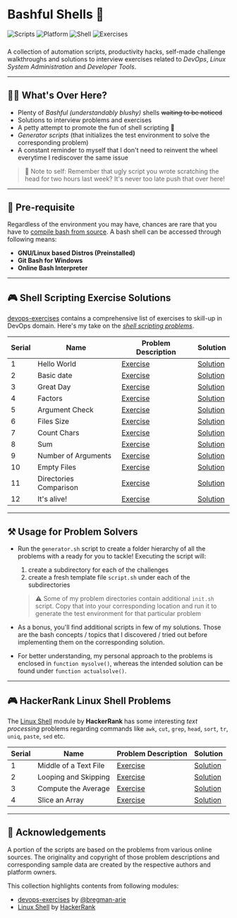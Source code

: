 # Bashful Shells 🐚

![Scripts](https://img.shields.io/badge/Scripts-22-brown.svg)
![Platform](https://img.shields.io/badge/Platform-Linux-blue.svg)
![Shell](https://img.shields.io/badge/Language-Bash-yellow.svg)
![Exercises](https://img.shields.io/badge/Exercises-12-lightgreen.svg)

###  
A collection of automation scripts, productivity hacks, self-made challenge walkthroughs and solutions to interview exercises  related to _DevOps_, _Linux System Administration_ and _Developer Tools_.

---
## 🙋‍♂️ What's Over Here?
 
- Plenty of *Bashful (understandably blushy)* shells ~~waiting to be noticed~~
- Solutions to interview problems and exercises  
- A petty attempt to promote the fun of shell scripting 🤞
- _Generator scripts_ (that initializes the test environment to solve the corresponding problem)
- A constant reminder to myself that I don't need to reinvent the wheel everytime I rediscover the same issue  

> 📌 Note to self: Remember that ugly script you wrote scratching the head for two hours last week? It's never too late push that over here!  
---
## :briefcase: Pre-requisite

Regardless of the environment you may have, chances are rare that you have to [compile bash from source](https://www.gnu.org/software/bash/manual/html_node/Installing-Bash.html). A bash shell can be accessed through following means:

- **GNU/Linux based Distros (Preinstalled)**
- **Git Bash for Windows**
- **Online Bash Interpreter**

---
## 🎮 Shell Scripting Exercise Solutions

[devops-exercises](https://github.com/bregman-arie/devops-exercises) contains a comprehensive list of exercises to skill-up in DevOps domain. Here's my take on the _[shell scripting problems](https://github.com/bregman-arie/devops-exercises/blob/master/topics/shell/README.md)_.


| Serial | Name                   | Problem Description                                                                                             | Solution                                                     |
|--------|------------------------|-----------------------------------------------------------------------------------------------------------------|--------------------------------------------------------------|
| 1      | Hello World            | [Exercise](https://github.com/bregman-arie/devops-exercises/blob/master/topics/shell/hello_world.md)            | [Solution](devops-exercises-shell-scripts/helloworld[Y])     |
| 2      | Basic date             | [Exercise](https://github.com/bregman-arie/devops-exercises/blob/master/topics/shell/basic_date.md)             | [Solution](devops-exercises-shell-scripts/basic-date[Y])     |
| 3      | Great Day              | [Exercise](https://github.com/bregman-arie/devops-exercises/blob/master/topics/shell/great_day.md)              | [Solution](devops-exercises-shell-scripts/great-day[Y])      |
| 4      | Factors                | [Exercise](https://github.com/bregman-arie/devops-exercises/blob/master/topics/shell/factors.md)                | [Solution](devops-exercises-shell-scripts/factors[Y])        |
| 5      | Argument Check         | [Exercise](https://github.com/bregman-arie/devops-exercises/blob/master/topics/shell/argument_check.md)         | [Solution](devops-exercises-shell-scripts/argument-check[Y]) |
| 6      | Files Size             | [Exercise](https://github.com/bregman-arie/devops-exercises/blob/master/topics/shell/files_size.md)             | [Solution](devops-exercises-shell-scripts/files-size[Y])     |
| 7      | Count Chars            | [Exercise](https://github.com/bregman-arie/devops-exercises/blob/master/topics/shell/count_chars.md)            | [Solution](devops-exercises-shell-scripts/count-chars[Y])    |
| 8      | Sum                    | [Exercise](https://github.com/bregman-arie/devops-exercises/blob/master/topics/shell/sum.md)                    | [Solution](devops-exercises-shell-scripts/sum[Y])            |
| 9      | Number of Arguments    | [Exercise](https://github.com/bregman-arie/devops-exercises/blob/master/topics/shell/num_of_args.md)            | [Solution](devops-exercises-shell-scripts/num-of-args[Y])    |
| 10     | Empty Files            | [Exercise](https://github.com/bregman-arie/devops-exercises/blob/master/topics/shell/empty_files.md)            | [Solution](devops-exercises-shell-scripts/empty-files[Y])    |
| 11     | Directories Comparison | [Exercise](https://github.com/bregman-arie/devops-exercises/blob/master/topics/shell/directories_comparison.md) | [Solution](devops-exercises-shell-scripts/directory-comp[Y]) |
| 12     | It's alive!            | [Exercise](https://github.com/bregman-arie/devops-exercises/blob/master/topics/shell/host_status.md)            | [Solution](devops-exercises-shell-scripts/its-alive[Y])      |






 ---

## ⚒ Usage for Problem Solvers

- Run the `generator.sh` script to create a folder hierarchy of all the problems with a ready for you to tackle! Executing the script will:
    1. create a subdirectory for each of the challenges
    2. create a fresh template file `script.sh` under each of the subdirectories 
  > ⚠ Some of my problem directories contain additional `init.sh` script. Copy that into your corresponding location and run it to generate the test environment for that particular problem

- As a bonus, you'll find additional scripts in few of my solutions. Those are the bash concepts / topics that I discovered / tried out before implementing them on the corresponding solution.

- For better understanding, my personal approach to the problems is enclosed in `function mysolve()`, whereas the intended solution can be found under `function actualsolve()`.

---
## 🎮 HackerRank Linux Shell Problems

The [Linux Shell](https://www.hackerrank.com/domains/shell) module by **HackerRank** has some interesting _text processing_ problems regarding commands like `awk`, `cut`, `grep`, `head`, `sort`, `tr`, `uniq`, `paste`, `sed` etc. 


| Serial | Name                   | Problem Description                                                                                             | Solution                                                     |
|--------|------------------------|-----------------------------------------------------------------------------------------------------------------|--------------------------------------------------------------|
| 1      | Middle of a Text File            | [Exercise](linux-shell-module-hackerrank/middle-of-a-text-file/problem.md)            | [Solution](linux-shell-module-hackerrank/middle-of-a-text-file/solution.sh)     |
| 2      | Looping and Skipping             | [Exercise](linux-shell-module-hackerrank/looping-and-skipping/problem.md)             | [Solution](linux-shell-module-hackerrank/looping-and-skipping/solution.sh)     |
| 3     | Compute the Average             | [Exercise](linux-shell-module-hackerrank/compute-the-average/problem.md)             | [Solution](linux-shell-module-hackerrank/compute-the-average/solution.sh)     |
| 4      | Slice an Array             | [Exercise](linux-shell-module-hackerrank/slice-an-array/problem.md)             | [Solution](linux-shell-module-hackerrank/slice-an-array/solution.sh)     |

 ---


## 🙏 Acknowledgements

A portion of the scripts are based on the problems from various online sources. The originality and copyright of those problem descriptions and corresponding sample data are created by the respective authors and platform owners.

This collection highlights contents from following modules:
* [devops-exercises](https://github.com/bregman-arie/devops-exercises/blob/master/topics/shell/README.md) by [@bregman-arie](https://github.com/bregman-arie/)
* [Linux Shell](https://www.hackerrank.com/domains/shell) by [HackerRank](https://www.hackerrank.com/) 